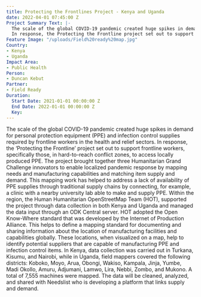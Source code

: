 ```yaml
---
title: Protecting the Frontlines Project - Kenya and Uganda
date: 2022-04-01 07:45:00 Z
Project Summary Text: |-
  The scale of the global COVID-19 pandemic created huge spikes in demand for personal protection equipment (PPE) and infection control supplies required by frontline workers in the health and relief sectors.
  In response, the Protecting the Frontline project set out to support frontline workers, specifically those in hard-to-reach conflict zones, to access locally produced PPE.
Feature Image: "/uploads/Field%20ready%20map.jpg"
Country:
- Kenya
- Uganda
Impact Area:
- Public Health
Person:
- Duncan Kebut
Partner:
- Field Ready
Duration:
  Start Date: 2021-01-01 00:00:00 Z
  End Date: 2022-01-01 00:00:00 Z
  Key: 
---
```


The scale of the global COVID-19 pandemic created huge spikes in demand for personal protection equipment (PPE) and infection control supplies required by frontline workers in the health and relief sectors.
In response, the ‘Protecting the Frontline’ project set out to support frontline workers, specifically those, in hard-to-reach conflict zones, to access locally produced PPE.
The project brought together three Humanitarian Grand Challenge innovators to enable localized pandemic response by mapping needs and manufacturing capabilities and matching item supply and demand. This mapping work has helped to address a lack of availability of PPE supplies through traditional supply chains by connecting, for example, a clinic with a nearby university lab able to make and supply PPE.
Within the region, the Human Humanitarian OpenStreetMap Team (HOT), supported the project through data collection in both Kenya and Uganda and managed the data input through an ODK Central server. 
HOT adopted the Open Know-Where standard that was developed by the Internet of Production Alliance. This helps to define a mapping standard for documenting and sharing information about the location of manufacturing facilities and capabilities globally.
These locations, when visualized on a map, help to identify potential suppliers that are capable of manufacturing PPE and infection control items.
In Kenya, data collection was carried out in Turkana, Kisumu, and Nairobi, while in Uganda, field mappers covered the following districts: Koboko, Moyo, Arua, Obongi, Wakiso, Kampala, Jinja, Yumbe, Madi Okollo, Amuru, Adjumani, Lamwo, Lira, Nebbi, Zombo, and Mukono. A total of 7,555 machines were mapped.
The data will be cleaned, analyzed, and shared with Needslist who is developing a platform that links supply and demand.